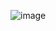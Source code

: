 ![image](https://user-images.githubusercontent.com/37501487/205320424-df19e66b-8a63-42fb-93a3-f03a48037155.png)
